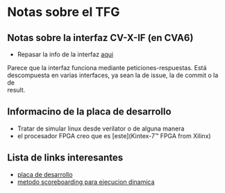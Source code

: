 # Notas sobre el TFG

## Notas sobre la interfaz CV-X-IF (en CVA6)

* Repasar la info de la interfaz [aqui](https://docs.openhwgroup.org/projects/cva6-user-manual/01_cva6_user/CVX_Interface_Coprocessor.html)

Parece que la interfaz funciona mediante peticiones-respuestas. Está   
descompuesta en varias interfaces, ya sean la de issue, la de commit o la de  
result.

## Informacino de la placa de desarrollo

* Tratar de simular linux desde verilator o de alguna manera
* el procesador FPGA creo que es [este](Kintex-7™ FPGA from Xilinx)

## Lista de links interesantes

* [placa de desarrollo](https://digilent.com/reference/programmable-logic/genesys-2/reference-manual?redirect=1)
* [metodo scoreboarding para ejecucion
  dinamica](https://github.com/NicoleMayer/ECE668-Notes/blob/master/lesson9.md)  

